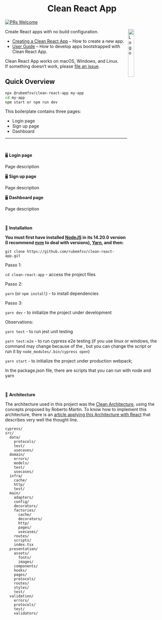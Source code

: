 <center><h1>Clean React App</h1></center>

[![PRs Welcome](https://img.shields.io/badge/PRs-welcome-green.svg)](https://github.com/rubemfsv/clean-react-app)

<img alt="Logo" align="right" src="https://upload.wikimedia.org/wikipedia/commons/a/a7/React-icon.svg" width="20%" />

Create React apps with no build configuration.

- [Creating a Clean React App](#creating-an-app) – How to create a new app.
- [User Guide](https://dev.to/rubemfsv/arquitetura-limpa-aplicando-com-react-1eo0) – How to develop apps bootstrapped with Clean React App.

Clean React App works on macOS, Windows, and Linux.<br>
If something doesn’t work, please [file an issue](https://github.com/rubemfsv/clean-react-app/issues/new).<br>

## Quick Overview

```sh
npx @rubemfsv/clean-react-app my-app
cd my-app
npm start or npm run dev
```

This boilerplate contains three pages:

- Login page
- Sign up page
- Dashboard

<hr />
<br />

🖥️ **Login page**

Page description

🖥️ **Sign up page**

Page description

🖥️ **Dashboard page**

Page description

<br />

:construction_worker: **Installation**

**You must first have installed [NodeJS](https://nodejs.org/) in its 14.20.0 version (I recommend [nvm](https://github.com/nvm-sh/nvm) to deal with versions), [Yarn](https://yarnpkg.com/), and then:**

`git clone https://github.com/rubemfsv/clean-react-app.git`

Passo 1:

`cd clean-react-app` - access the project files

Passo 2:

`yarn` (or `npm install`) - to install dependencies

Passo 3:

`yarn dev` - to initialize the project under development

Observations:

`yarn test` - to run jest unit testing

`yarn test:e2e` - to run cypress e2e testing (if you use linux or windows, the command may change because of the \, but you can change the script or run it by `node_modules/.bin/cypress open`)

`yarn start` - to initialize the project under production webpack;

In the package.json file, there are scripts that you can run with node and yarn

<br />

:open_file_folder: **Architecture**

The architecture used in this project was the [Clean Architecture](https://dev.to/rubemfsv/clean-architecture-the-concept-behind-the-code-52do), using the concepts proposed by Roberto Martin. To know how to implement this architecture, there is an [article applying this Architecture with React](https://dev.to/rubemfsv/arquitetura-limpa-aplicando-com-react-1eo0) that describes very well the thought line.


```
cypress/
src/
  data/
    protocols/
    test/
    usecases/
  domain/
    errors/
    models/
    test/
    usecases/
  infra/
    cache/
    http/
    test/
  main/
    adapters/
    config/
    decorators/
    factories/
      cache/
      decorators/
      http/
      pages/
      usecases/
    routes/
    scripts/
    index.tsx
  presentation/
    assets/
      fonts/
      images/
    components/
    hooks/
    pages/
    protocols/
    routes/
    styles/
    test/
  validation/
    errors/
    protocols/
    test/
    validators/
```
<br />



